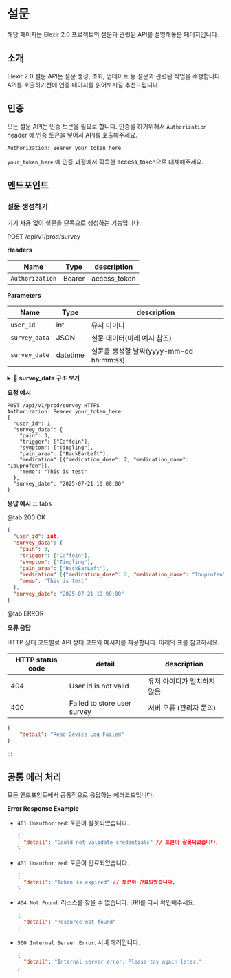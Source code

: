 # **설문**

해당 페이지는 Elexir 2.0 프로젝트의 설문과 관련된 API를 설명해놓은 페이지입니다.

## **소개**

Elexir 2.0 설문 API는 설문 생성, 조회, 업데이트 등 설문과 관련된 작업을 수행합니다. API를 호출하기전에 인증 페이지를 읽어보시길 추천드립니다.

<!-- API 흐름에 대한 시각적인 흐름도가 필요하다면 [Figma API Flow](https://www.figma.com/board/PhHUx8wj4FGvTMPBxTnzVc/ADDNOX-API-Flow?node-id=0-1&node-type=canvas&t=HyUVwsn2ws5yzZVZ-0) 페이지를 참고해주세요. -->

## **인증**

모든 설문 API는 인증 토큰을 필요로 합니다. 인증을 하기위해서 `Authorization` header 에 인증 토큰을 넣어서 API를 호출해주세요.

```
Authorization: Bearer your_token_here
```
`your_token_here` 에 인증 과정에서 획득한 access_token으로 대체해주세요.

## **엔드포인트**

### **설문 생성하기**

기기 사용 없이 설문을 단독으로 생성하는 기능입니다.

<div class="api-endpoint">
  <span class="api-method">POST</span>
  /api/v1/prod/survey
</div>

**Headers**

| Name | Type           | description             |
|------------------|------------------|-------------------------|
| `Authorization` <Badge type="danger" text="required" />| Bearer    | access_token|

**Parameters**

| Name | Type           | description             |
|------------------|------------------|-------------------------|
| `user_id` <Badge type="danger" text="required" />| int    | 유저 아이디 |
| `survey_data` <Badge type="danger" text="required" />| JSON    | 설문 데이터(아래 예시 참조)|
| `survey_date` <Badge type="danger" text="required" />| datetime    | 설문을 생성할 날짜(yyyy-mm-dd hh:mm:ss)|

<details>
<summary><strong>📌 survey_data 구조 보기</strong></summary>

| Key           | Type                  | 설명                                                                                                                                      |
| :------------ | :-------------------- | :---------------------------------------------------------------------------------------------------------------------------------------- |
| `pain`        | `Number`              | 통증 강도, **1 ~ 5** 사이의 값을 가집니다.                                                                                                |
| `trigger`     | `Array<String>`       | 편두통 유발 요인 배열입니다.<br>**선택 가능 값:** `Stress`, `Lack of Sleep`, `Alcohol`, `Caffeine`, `Menstruation`, `Bright Sun`, `Work` 등 |
| `symptom`     | `Array<String>`       | 동반 증상 배열입니다.<br>**선택 가능 값:** `Tingling`, `Head Pounding`, `Sickness`, `Throw Up`, `Photophobic`, `Hyperacusis`, `Neck Pain` 등 |
| `pain_area`   | `Object`              | 통증 부위 정보입니다. **(자세한 내용은 아래 '통증 부위(pain_area) 표현' 참고)** |
| `medication`  | `Array<Object>`       | 복용한 약물 정보 배열입니다.<br>**객체 형식:** `{"medication_dose": Number, "medication_name": String}`                                         |
| `medication.medication_name` | `String` | 약물 이름입니다. <br>**선택 가능 값:** `Zomic`, `Relpax`, `Maxalt`, `Paracetamol`, `Ibuprofen`, `Topiramate`, `Sumatriptan` |

## 두통 부위 명칭

- **Fronthead**

`FrontCheekLeft`, `FrontCheekRight`, `FrontChinLeft`, `FrontChinRight`, `FrontEarLeft`, `FrontEarRight`, `FrontEyeLeft`, `FrontEyeRight`, `FrontHeadLeft`, `FrontHeadRight`, `FrontMouth`, `FrontNeck`, `FrontNose`

- **Backhead**

`BackEarLeft`, `BackEarRight`, `BackHeadLeft`, `BackHeadRight`, `BackNeckLeft`, `BackNeckRight`

<AnatomyCard />

</details>

**요청 예시**
```http
POST /api/v1/prod/survey HTTPS
Authorization: Bearer your_token_here
{
  "user_id": 1,
  "survey_data": {
    "pain": 3,
    "trigger": ["Caffein"],
    "symptom": ["Tingling"],
    "pain_area": ["BackEarLeft"],
    "medication":[{"medication_dose": 2, "medication_name": "Ibuprofen"}],
    "memo": "This is test"
  },
  "survey_date": "2025-07-21 10:00:00"
}
```



**응답 예시**
::: tabs

@tab <span class="ok-tab">200 OK</span>

```json
{
  "user_id": int,
  "survey_data": {
    "pain": 3,
    "trigger": ["Caffein"],
    "symptom": ["Tingling"],
    "pain_area": ["BackEarLeft"],
    "medication":[{"medication_dose": 2, "medication_name": "Ibuprofen"}],
    "memo": "This is test"
  },
  "survey_date": "2025-07-21 10:00:00"
}
```
@tab <span class="error-tab">ERROR</span>

**오류 응답**

HTTP 상태 코드별로 API 상태 코드와 메시지를 제공합니다. 아래의 표를 참고하세요.

| HTTP status code | detail           | description             |
|------------------|------------------|-------------------------|
| 404              | User id is not valid     | 유저 아이디가 일치하지 않음|
| 400              | Failed to store user survey     | 서버 오류 (관리자 문의)|

```json
{
    "detail": "Read Device Log Failed"
}
```
:::



## **공통 에러 처리**

모든 엔드포인트에서 공통적으로 응답하는 에러코드입니다.

**Error Response Example**

- `401 Unauthorized`: 토큰이 잘못되었습니다.
  ```json
  {
    "detail": "Could not validate credentials" // 토큰이 잘못되었습니다.
  }
  ```
- `401 Unauthorized`: 토큰이 만료되었습니다.
  ```json
  {
    "detail": "Token is expired" // 토큰이 만료되었습니다.
  }
  ```
- `404 Not Found`: 리소스를 찾을 수 없습니다. URI를 다시 확인해주세요.
  ```json
  {
    "detail": "Resource not found"
  }
  ```
- `500 Internal Server Error`: 서버 에러입니다.
  ```json
  {
    "detail": "Internal server error. Please try again later."
  }
  ```